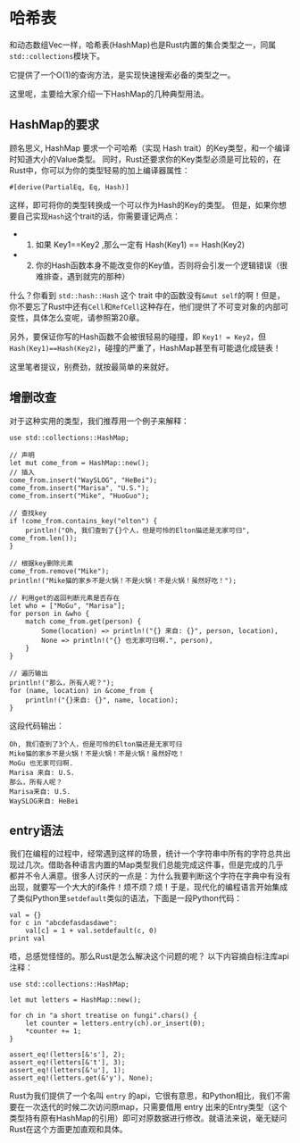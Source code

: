 # 哈希表

和动态数组Vec一样，哈希表(HashMap)也是Rust内置的集合类型之一，同属`std::collections`模块下。

它提供了一个O(1)的查询方法，是实现快速搜索必备的类型之一。

这里呢，主要给大家介绍一下HashMap的几种典型用法。

## HashMap的要求

顾名思义, HashMap 要求一个可哈希（实现 Hash trait）的Key类型，和一个编译时知道大小的Value类型。
同时，Rust还要求你的Key类型必须是可比较的，在Rust中，你可以为你的类型轻易的加上编译器属性：

```
#[derive(PartialEq, Eq, Hash)]
```

这样，即可将你的类型转换成一个可以作为Hash的Key的类型。
但是，如果你想要自己实现`Hash`这个trait的话，你需要谨记两点：
* 1. 如果 Key1==Key2 ,那么一定有 Hash(Key1) == Hash(Key2)
* 2. 你的Hash函数本身不能改变你的Key值，否则将会引发一个逻辑错误（很难排查，遇到就完的那种）

什么？你看到 `std::hash::Hash` 这个 trait 中的函数没有`&mut self`的啊！但是，你不要忘了Rust中还有`Cell`和`RefCell`这种存在，他们提供了不可变对象的内部可变性，具体怎么变呢，请参照第20章。

另外，要保证你写的Hash函数不会被很轻易的碰撞，即 `Key1! = Key2`，但 `Hash(Key1)==Hash(Key2)`，碰撞的严重了，HashMap甚至有可能退化成链表！

这里笔者提议，别费劲，就按最简单的来就好。

## 增删改查

对于这种实用的类型，我们推荐用一个例子来解释：

```
use std::collections::HashMap;

// 声明
let mut come_from = HashMap::new();
// 插入
come_from.insert("WaySLOG", "HeBei");
come_from.insert("Marisa", "U.S.");
come_from.insert("Mike", "HuoGuo");

// 查找key
if !come_from.contains_key("elton") {
    println!("Oh, 我们查到了{}个人，但是可怜的Elton猫还是无家可归", come_from.len());
}

// 根据key删除元素
come_from.remove("Mike");
println!("Mike猫的家乡不是火锅！不是火锅！不是火锅！虽然好吃！");

// 利用get的返回判断元素是否存在
let who = ["MoGu", "Marisa"];
for person in &who {
    match come_from.get(person) {
        Some(location) => println!("{} 来自: {}", person, location),
        None => println!("{} 也无家可归啊.", person),
    }
}

// 遍历输出
println!("那么，所有人呢？");
for (name, location) in &come_from {
    println!("{}来自: {}", name, location);
}
```

这段代码输出：
```
Oh, 我们查到了3个人，但是可怜的Elton猫还是无家可归
Mike猫的家乡不是火锅！不是火锅！不是火锅！虽然好吃！
MoGu 也无家可归啊.
Marisa 来自: U.S.
那么，所有人呢？
Marisa来自: U.S.
WaySLOG来自: HeBei
```

## entry语法

我们在编程的过程中，经常遇到这样的场景，统计一个字符串中所有的字符总共出现过几次。借助各种语言内置的Map类型我们总能完成这件事，但是完成的几乎都并不令人满意。很多人讨厌的一点是：为什么我要判断这个字符在字典中有没有出现，就要写一个大大的if条件！烦不烦？烦！于是，现代化的编程语言开始集成了类似Python里`setdefault`类似的语法，下面是一段Python代码：

```
val = {}
for c in "abcdefasdasdawe":
    val[c] = 1 + val.setdefault(c, 0)
print val
```

唔，总感觉怪怪的。那么Rust是怎么解决这个问题的呢？
以下内容摘自标注库api注释：

```
use std::collections::HashMap;

let mut letters = HashMap::new();

for ch in "a short treatise on fungi".chars() {
    let counter = letters.entry(ch).or_insert(0);
    *counter += 1;
}

assert_eq!(letters[&'s'], 2);
assert_eq!(letters[&'t'], 3);
assert_eq!(letters[&'u'], 1);
assert_eq!(letters.get(&'y'), None);
```

Rust为我们提供了一个名叫 `entry` 的api，它很有意思，和Python相比，我们不需要在一次迭代的时候二次访问原map，只需要借用 entry 出来的Entry类型（这个类型持有原有HashMap的引用）即可对原数据进行修改。就语法来说，毫无疑问Rust在这个方面更加直观和具体。

